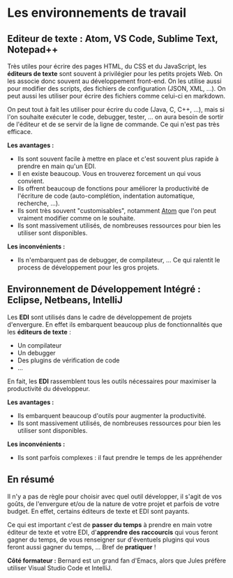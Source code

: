 # Les environnements de travail

## Editeur de texte : Atom, VS Code, Sublime Text, Notepad++

Très utiles pour écrire des pages HTML, du CSS et du JavaScript, les **éditeurs de texte** sont souvent à privilégier pour les petits projets Web. On les associe donc souvent au développement front-end. On les utilise aussi pour modifier des scripts, des fichiers de configuration (JSON, XML, ...). On peut aussi les utiliser pour écrire des fichiers comme celui-ci en markdown.

On peut tout à fait les utiliser pour écrire du code (Java, C, C++, ...), mais si l'on souhaite exécuter le code, debugger, tester, ... on aura besoin de sortir de l'éditeur et de se servir de la ligne de commande. Ce qui n'est pas très efficace.

**Les avantages :**

* Ils sont souvent facile à mettre en place et c'est souvent plus rapide à prendre en main qu'un EDI.
* Il en existe beaucoup. Vous en trouverez forcement un qui vous convient.
* Ils offrent beaucoup de fonctions pour améliorer la productivité de l'écriture de code (auto-complétion, indentation automatique, recherche, ...).
* Ils sont très souvent "customisables", notamment [Atom](https://atom.io/) que l'on peut vraiment modifier comme on le souhaite.
* Ils sont massivement utilisés, de nombreuses ressources pour bien les utiliser sont disponibles.

**Les inconvénients :**

* Ils n'embarquent pas de debugger, de compilateur, ... Ce qui ralentit le process de développement pour les gros projets.

## Environnement de Développement Intégré : Eclipse, Netbeans, IntelliJ

Les **EDI** sont utilisés dans le cadre de développement de projets d'envergure. En effet ils embarquent beaucoup plus de fonctionnalités que les **éditeurs de texte** :

* Un compilateur
* Un debugger
* Des plugins de vérification de code
* ...

En fait, les **EDI** rassemblent tous les outils nécessaires pour maximiser la productivité du développeur.

**Les avantages :**

* Ils embarquent beaucoup d'outils pour augmenter la productivité.
* Ils sont massivement utilisés, de nombreuses ressources pour bien les utiliser sont disponibles.

**Les inconvénients :**

* Ils sont parfois complexes : il faut prendre le temps de les appréhender

## En résumé

Il n'y a pas de règle pour choisir avec quel outil développer, il s'agit de vos goûts, de l'envergure et/ou de la nature de votre projet et parfois de votre budget. En effet, certains éditeurs de texte et EDI sont payants.

Ce qui est important c'est de **passer du temps** à prendre en main votre éditeur de texte et votre EDI, d'**apprendre des raccourcis** qui vous feront gagner du temps, de vous renseigner sur d'éventuels plugins qui vous feront aussi gagner du temps, ... Bref de **pratiquer** !

**Côté formateur :** Bernard est un grand fan d'Emacs, alors que Jules préfère utiliser Visual Studio Code et IntelliJ.
